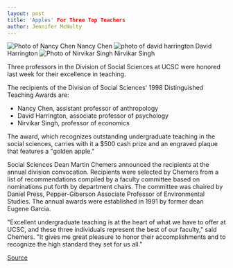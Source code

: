 ```yaml
---
layout: post
title: 'Apples' For Three Top Teachers
author: Jennifer McNulty
---
```


![Photo of Nancy Chen][3] Nancy Chen
![photo of david harrington][4] David Harrington
![Photo of Nirvikar Singh][5] Nirvikar Singh

Three professors in the Division of Social Sciences at UCSC were honored last week for their excellence in teaching.

The recipients of the Division of Social Sciences' 1998 Distinguished Teaching Awards are:
* Nancy Chen, assistant professor of anthropology
* David Harrington, associate professor of psychology
* Nirvikar Singh, professor of economics

The award, which recognizes outstanding undergraduate teaching in the social sciences, carries with it a $500 cash prize and an engraved plaque that features a "golden apple."

Social Sciences Dean Martin Chemers announced the recipients at the annual division convocation. Recipients were selected by Chemers from a list of recommendations compiled by a faculty committee based on nominations put forth by department chairs. The committee was chaired by Daniel Press, Pepper-Giberson Associate Professor of Environmental Studies. The annual awards were established in 1991 by former dean Eugene Garcia.

"Excellent undergraduate teaching is at the heart of what we have to offer at UCSC, and these three individuals represent the best of our faculty," said Chemers. "It gives me great pleasure to honor their accomplishments and to recognize the high standard they set for us all."

[3]: http://www1.ucsc.edu/oncampus/currents/98-99/art/chen_nancy.98-10-12.jpg
[4]: http://www1.ucsc.edu/oncampus/currents/98-99/art/harrington_d.98-10-12.jpg
[5]: http://www1.ucsc.edu/oncampus/currents/98-99/art/singh_nirvikar.98-10-12.jpg

[Source](http://www1.ucsc.edu/oncampus/currents/98-99/10-12/apples.htm "Permalink to Golden Apple awards for Social Sciences faculty: 10-12-98")
